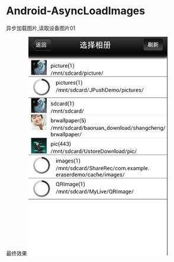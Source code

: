 # Android-AsyncLoadImages
异步加载图片,读取设备图片01

最终效果
![](https://github.com/chenjzcj/Android-AsyncLoadImages/blob/master/images/1.png)